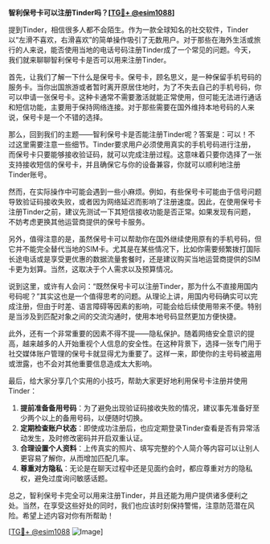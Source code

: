 **智利保号卡可以注册Tinder吗？[[TG💪+ @esim1088](https://t.me/s/esim1088)]**

提到Tinder，相信很多人都不会陌生。作为一款全球知名的社交软件，Tinder以“左滑不喜欢，右滑喜欢”的简单操作吸引了无数用户。对于那些在海外生活或旅行的人来说，能否使用当地的电话号码注册Tinder成了一个常见的问题。今天，我们就来聊聊智利保号卡是否可以用来注册Tinder。

首先，让我们了解一下什么是保号卡。保号卡，顾名思义，是一种保留手机号码的服务卡。当你出国旅游或者暂时离开原居住地时，为了不失去自己的手机号码，你可以申请一张保号卡。这种卡通常不需要激活就能正常使用，但可能无法进行通话和短信功能，主要用于保持网络连接。对于那些需要在国外维持本地号码的人来说，保号卡是一个不错的选择。

那么，回到我们的主题——智利保号卡是否能注册Tinder呢？答案是：可以！不过这里需要注意一些细节。Tinder要求用户必须使用真实的手机号码进行注册，而保号卡只要能够接收验证码，就可以完成注册过程。这意味着只要你选择了一张支持接收短信的保号卡，并且确保它与你的设备兼容，你就可以顺利地注册Tinder账号。

然而，在实际操作中可能会遇到一些小麻烦。例如，有些保号卡可能由于信号问题导致验证码接收失败，或者因为网络延迟而影响了注册速度。因此，在使用保号卡注册Tinder之前，建议先测试一下其短信接收功能是否正常。如果发现有问题，不妨考虑更换其他运营商提供的保号卡服务。

另外，值得注意的是，虽然保号卡可以帮助你在国外继续使用原有的手机号码，但它并不能完全替代当地的SIM卡。尤其是在某些情况下，比如你需要频繁拨打国际长途电话或是享受更优惠的数据流量套餐时，还是建议购买当地运营商提供的SIM卡更为划算。当然，这取决于个人需求以及预算情况。

说到这里，或许有人会问：“既然保号卡可以注册Tinder，那为什么不直接用国内号码呢？”其实这也是一个值得思考的问题。从理论上讲，用国内号码确实可以完成注册，但由于时差、语言障碍等因素的影响，可能会给后续使用带来不便。特别是当涉及到匹配对象之间的交流沟通时，使用本地号码显然更加方便快捷。

此外，还有一个非常重要的因素不得不提——隐私保护。随着网络安全意识的提高，越来越多的人开始重视个人信息的安全性。在这种背景下，选择一张专门用于社交媒体账户管理的保号卡就显得尤为重要了。这样一来，即使你的主号码被盗用或泄露，也不会对其他重要信息造成太大影响。

最后，给大家分享几个实用的小技巧，帮助大家更好地利用保号卡注册并使用Tinder：

1. **提前准备备用号码**：为了避免出现验证码接收失败的情况，建议事先准备好至少两个以上的备用号码，以便随时切换。
2. **定期检查账户状态**：即使成功注册后，也应定期登录Tinder查看是否有异常活动发生，及时修改密码并开启双重认证。
3. **合理设置个人资料**：上传真实的照片、填写完整的个人简介等内容可以让别人更容易了解你，从而增加匹配几率。
4. **尊重对方隐私**：无论是在聊天过程中还是见面约会时，都应尊重对方的隐私权，避免过度询问敏感话题。

总之，智利保号卡完全可以用来注册Tinder，并且还能为用户提供诸多便利之处。当然，在享受这些好处的同时，我们也应该时刻保持警惕，注意防范潜在风险。希望上述内容对你有所帮助！

[[TG💪+ @esim1088](https://t.me/s/esim1088) ![Image](https://i.postimg.cc/4NQfJmqS/Snipaste-2025-05-13-00-14-12.png)]